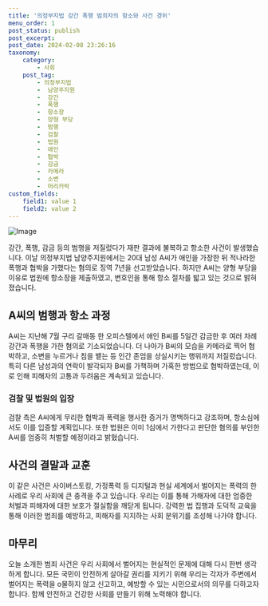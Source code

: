 ```yaml
---
title: '의정부지법 강간 폭행 범죄자의 항소와 사건 경위'
menu_order: 1
post_status: publish
post_excerpt: 
post_date: 2024-02-08 23:26:16
taxonomy:
    category:
        - 사회
    post_tag:
        - 의정부지법
        -  남양주지원
        -  강간
        -  폭행
        -  항소장
        -  양형 부당
        -  범행
        -  검찰
        -  법원
        -  애인
        -  협박
        -  감금
        -  카메라
        -  소변
        -  머리카락
custom_fields:
    field1: value 1
    field2: value 2
---
```


![Image](https://imgnews.pstatic.net/image/666/2024/02/06/0000033062_001_20240206201701757.jpg?type=w647)

강간, 폭행, 감금 등의 범행을 저질렀다가 재판 결과에 불복하고 항소한 사건이 발생했습니다. 이날 의정부지법 남양주지원에서는 20대 남성 A씨가 애인을 가장한 뒤 적나라한 폭행과 협박을 가했다는 혐의로 징역 7년을 선고받았습니다. 하지만 A씨는 양형 부당을 이유로 법원에 항소장을 제출하였고, 변호인을 통해 항소 절차를 밟고 있는 것으로 밝혀졌습니다.
## A씨의 범행과 항소 과정
A씨는 지난해 7월 구리 갈매동 한 오피스텔에서 애인 B씨를 5일간 감금한 후 여러 차례 강간과 폭행을 가한 혐의로 기소되었습니다. 더 나아가 B씨의 모습을 카메라로 찍어 협박하고, 소변을 누르거나 침을 뱉는 등 인간 존엄을 상실시키는 행위까지 저질렀습니다. 특히 다른 남성과의 연락이 발각되자 B씨를 가책하며 가혹한 방법으로 협박하였는데, 이로 인해 피해자의 고통과 두려움은 계속되고 있습니다.
### 검찰 및 법원의 입장
검찰 측은 A씨에게 무리한 협박과 폭력을 행사한 증거가 명백하다고 강조하며, 항소심에서도 이를 입증할 계획입니다. 또한 법원은 이미 1심에서 가한다고 판단한 혐의를 부인한 A씨를 엄중히 처벌할 예정이라고 밝혔습니다.
## 사건의 결말과 교훈
이 같은 사건은 사이버스토킹, 가정폭력 등 디지털과 현실 세계에서 벌어지는 폭력의 한 사례로 우리 사회에 큰 충격을 주고 있습니다. 우리는 이를 통해 가해자에 대한 엄중한 처벌과 피해자에 대한 보호가 절실함을 깨닫게 됩니다. 강력한 법 집행과 도덕적 교육을 통해 이러한 범죄를 예방하고, 피해자를 지지하는 사회 분위기를 조성해 나가야 합니다.
## 마무리
오늘 소개한 범죄 사건은 우리 사회에서 벌어지는 현실적인 문제에 대해 다시 한번 생각하게 합니다. 모든 국민이 안전하게 살아갈 권리를 지키기 위해 우리는 각자가 주변에서 벌어지는 폭력을 o물하지 않고 신고하고, 예방할 수 있는 시민으로서의 의무를 다하고자 합니다. 함께 안전하고 건강한 사회를 만들기 위해 노력해야 합니다.
